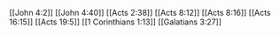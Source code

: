 [[John 4:2]]
[[John 4:40]]
[[Acts 2:38]]
[[Acts 8:12]]
[[Acts 8:16]]
[[Acts 16:15]]
[[Acts 19:5]]
[[1 Corinthians 1:13]]
[[Galatians 3:27]]
